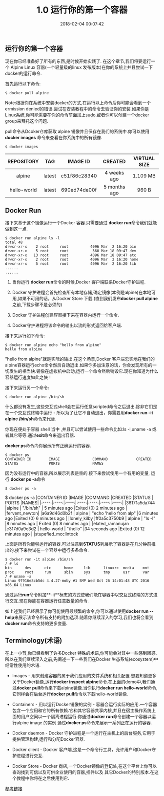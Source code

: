 ﻿---
title: 1.0 运行你的第一个容器
date: 2018-02-04 00:07:42
tags: [docker]
---

## 运行你的第一个容器

现在你已经准备好了所有的东西,是时候开始实践了.
在这个章节,我们将要运行一个 Alpine Linux 容器(一个轻量级的linux 发布版本)在你的系统上并且尝试一下docker的运行命令.

<!--more-->


首先运行以下命令:

    $ docker pull alpine

Note:根据你在系统中安装docker的方式,在运行以上命令后你可能会看到一个ermission denied的错误.尝试在安装教程中的命令去验证你的安装.如果你是Linux系统,你可能需要在你的命令前面加上sudo.或者你可以创建一个docker group来拜托这个问题.

pull命令从Dcoker仓库获取 alpine 镜像并且保存在我们的系统中.你可以使用**docker images** 命令来查看在你系统中的所有镜像.

    $ docker images
|REPOSITORY|              TAG |                IMAGE ID|            CREATED             |VIRTUAL SIZE|
| :----:   | :----:   | :----: | :----: | :----: |
|alpine                 |latest              |c51f86c28340        |4 weeks ago         |1.109 MB|
|hello-world             |latest             | 690ed74de00f       | 5 months ago        |960 B

##  Docker Run

接下来基于这个镜像运行一个Docker 容器.只需要通过 **docker run**命令我们就能做到这一点.

    $ docker run alpine ls -l
    total 48
    drwxr-xr-x    2 root     root          4096 Mar  2 16:20 bin
    drwxr-xr-x    5 root     root           360 Mar 18 09:47 dev
    drwxr-xr-x   13 root     root          4096 Mar 18 09:47 etc
    drwxr-xr-x    2 root     root          4096 Mar  2 16:20 home
    drwxr-xr-x    5 root     root          4096 Mar  2 16:20 lib
    ......
    ......

1. 当你运行 **docker run**命令的时候,Docker 客户端联系Docker守护进程.

2. Docker 守护进程会首先检查所有本地存储,确定镜像(本例是alpine)在本地可用,如果不可用的话，从Docker Store 下载.(直到我们发布**docker pull alpine** 之前,下载步骤不是必须的)

3. Docker 守护进程创建容器接下来在容器内运行一个命令.

4. Docker守护进程将该命令的输出以流的形式返回给客户端.

接下来运行如下命令:

    $ docker run alpine echo "hello from alpine"
    hello from alpine
"hello from alpine"就是实际的输出.在这个场景,Docker 客户端忠实地在我们的alpine容器运行echo命令然后自动退出.如果你多加注意的话，你会发现所有的一切发生的相当快.镜像在虚拟机中启动,运行一个命令然后销毁它.现在你知道为什么容器运行速度如此之快！

接下来运行另一个命令:

    $ docker run alpine /bin/sh

什么都没有发生,这些交互式shell会在运行任意scripted命令之后退出.除非它们是在一个交互式终端中运行 - 所以为了让它不自动退出，你需要用**docker run -it alpine /bin/sh**命令来代替.
    
你现在便处于容器 shell 当中 ,并且可以尝试使用一些命令比如:ls -l,uname -a 或者其它等等.通过**exit**命令来退出容器.

**docker ps**命令向你展示所有正确运行的容器.

    $ docker ps
    CONTAINER ID        IMAGE               COMMAND             CREATED             STATUS              PORTS               NAMES  

因为没有运行中的容器,所以展示列表是空的.接下来尝试使用一个有用的变量,
运行 **docker ps -a**命令

    $ docker ps -a
    
$ docker ps -a
|CONTAINER ID        |IMAGE               |COMMAND                  |CREATED             |STATUS                     | PORTS               |NAMES|
|:----:|:----:|:----:|:----:|:----:|:----:|:----:|
|36171a5da744        |alpine             | "/bin/sh"               | 5 minutes ago       |Exited (0) 2 minutes ago   |                     |fervent_newton|
|a6a9d46d0b2f       | alpine            | "echo 'hello from alp"    |6 minutes ago       |Exited (0) 6 minutes ago    |                    |lonely_kilby
|ff0a5c3750b9       | alpine            | "ls -l"                   |8 minutes ago      | Exited (0) 8 minutes ago     |                   |elated_ramanujan
|c317d0a9e3d2       | hello-world        | "/hello"                 |34 seconds ago     |Exited (0) 12 minutes ago    |                   |stupefied_mcclintock    

上面是所有你能够运行的容器.可以注意到**STATUS**列展示了容器是在几分钟前推出的.接下来尝试在一个容器中运行多条命令.

    $ docker run -it alpine /bin/sh
    / # ls
    bin      dev      etc      home     lib      linuxrc  media    mnt      proc     root     run      sbin     sys      tmp      usr      var
    / # uname -a
    Linux 97916e8cb5dc 4.4.27-moby #1 SMP Wed Oct 26 14:01:48 UTC 2016 x86_64 Linux

通过运行**run**命令附加**-it**标志的方式使我们能在容器中以交互式终端的方式进行交互.现在你能在容器运行任意数量的命令.

如上述我们已经展示了你可能使用最频繁的命令,你可以通过使用**docker run --help**来展示该命令所有支持的附加选项.随着你继续深入的学习,我们也将会看到**docker run**命令支持的更多变量.

## Terminology(术语)

在上一小节,你已经看到了许多Docker 特殊的术语,你可能会对其中一些感到困惑.所以在我们继续深入之前,先阐述一下一些我们在Docker 生态系统(ecosystem)中经常性使用的术语.

* Images - 用来创建容器的属于我们应用的文件系统和相关配置.想要知道更多关于Docker镜像,运行**docker inspect alpine**命令.在上面的demo中,我们通过**docker pull**命令来下载alpine镜像.当你执行**docker run hello-world**命令,它同样会在后台运行**docker pull**命令以下载hello-world镜像.

* Containers - 用以运行Docker镜像的实例 - 容器会运行实际的应用.一个容器包含一个应用和它的所有依赖.它和其它容器共享内核,并且在宿主操作系统上面的用户空间以一个隔离进程运行.你通过**docker run**命令创建一个容器以运行alpine image 的实例.通过**docker ps**命令来展示一系列正在运行的容器.

* Docker daemon - Docker 守护进程是一个运行在主机上的后台服务,它用于提供管理构建,运行和分配Docker容器.

* Docker client - Docker 客户端,这是一个命令行工具，允许用户和Docker守护进程进行交互.

* Docker Store - Docker 商店,一个Docker镜像的登记处,在这个平台上你可以查询找到可信以及可供企业使用的容器,插件以及 其它Docker的特别版本.在这个教程中你将在之后使用到它.

[参考链接](https://github.com/darkleave/labs/blob/master/beginner/chapters/alpine.md)